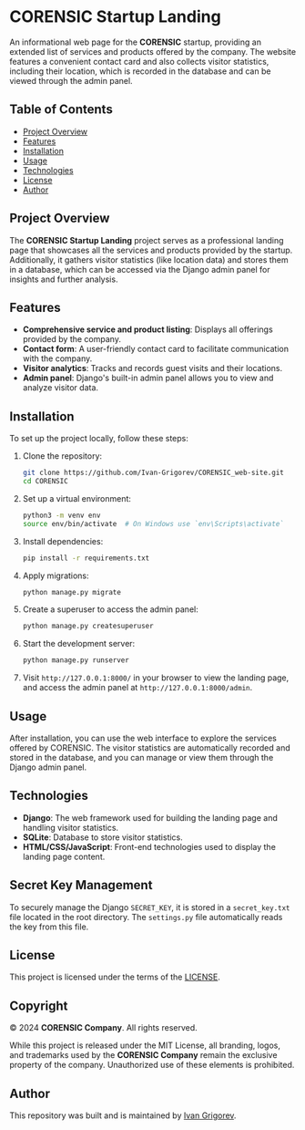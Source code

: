# CORENSIC Startup Landing

An informational web page for the **CORENSIC** startup, providing an extended list of services and products offered by the company. The website features a convenient contact card and also collects visitor statistics, including their location, which is recorded in the database and can be viewed through the admin panel.

## Table of Contents
- [Project Overview](#project-overview)
- [Features](#features)
- [Installation](#installation)
- [Usage](#usage)
- [Technologies](#technologies)
- [License](#license)
- [Author](#author)

## Project Overview
The **CORENSIC Startup Landing** project serves as a professional landing page that showcases all the services and products provided by the startup. Additionally, it gathers visitor statistics (like location data) and stores them in a database, which can be accessed via the Django admin panel for insights and further analysis.

## Features
- **Comprehensive service and product listing**: Displays all offerings provided by the company.
- **Contact form**: A user-friendly contact card to facilitate communication with the company.
- **Visitor analytics**: Tracks and records guest visits and their locations.
- **Admin panel**: Django's built-in admin panel allows you to view and analyze visitor data.

## Installation

To set up the project locally, follow these steps:

1. Clone the repository:

    ```bash
    git clone https://github.com/Ivan-Grigorev/CORENSIC_web-site.git
    cd CORENSIC
    ```

2. Set up a virtual environment:

    ```bash
    python3 -m venv env
    source env/bin/activate  # On Windows use `env\Scripts\activate`
    ```

3. Install dependencies:

    ```bash
    pip install -r requirements.txt
    ```

4. Apply migrations:

    ```bash
    python manage.py migrate
    ```

5. Create a superuser to access the admin panel:

    ```bash
    python manage.py createsuperuser
    ```

6. Start the development server:

    ```bash
    python manage.py runserver
    ```

7. Visit `http://127.0.0.1:8000/` in your browser to view the landing page, and access the admin panel at `http://127.0.0.1:8000/admin`.

## Usage

After installation, you can use the web interface to explore the services offered by CORENSIC. The visitor statistics are automatically recorded and stored in the database, and you can manage or view them through the Django admin panel.

## Technologies

- **Django**: The web framework used for building the landing page and handling visitor statistics.
- **SQLite**: Database to store visitor statistics.
- **HTML/CSS/JavaScript**: Front-end technologies used to display the landing page content.

## Secret Key Management

To securely manage the Django `SECRET_KEY`, it is stored in a `secret_key.txt` file located in the root directory. The `settings.py` file automatically reads the key from this file.

## License

This project is licensed under the terms of the [LICENSE](./LICENSE).

## Copyright

© 2024 **CORENSIC Company**. All rights reserved.

While this project is released under the MIT License, all branding, logos, and trademarks used by the **CORENSIC Company** remain the exclusive property of the company. Unauthorized use of these elements is prohibited.


## Author

This repository was built and is maintained by [Ivan Grigorev](https://github.com/Ivan-Grigorev).
